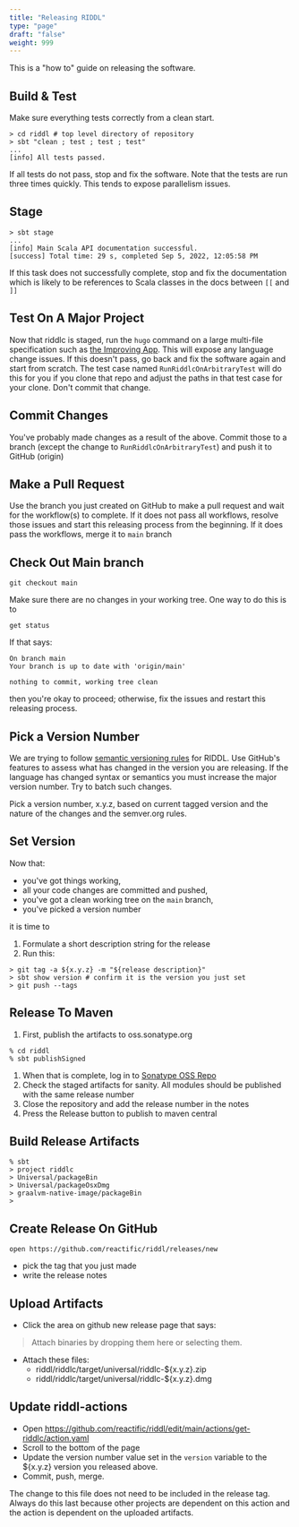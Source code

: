 ```yaml
---
title: "Releasing RIDDL"
type: "page"
draft: "false"
weight: 999
---
```


This is a "how to" guide on releasing the software. 

## Build & Test
Make sure everything tests correctly from a clean start. 
```shell
> cd riddl # top level directory of repository 
> sbt "clean ; test ; test ; test"
...
[info] All tests passed.
```
If all tests do not pass, stop and fix the software. Note that the tests are run
three times quickly. This tends to expose parallelism issues. 

## Stage
```shell
> sbt stage
...
[info] Main Scala API documentation successful.
[success] Total time: 29 s, completed Sep 5, 2022, 12:05:58 PM
```
If this task does not successfully complete, stop and fix the documentation which
is likely to be references to Scala classes in the docs between `[[` and `]]`

## Test On A Major Project
Now that riddlc is staged, run the `hugo` command on a large multi-file 
specification such as
[the Improving App](https://github.com/improving-ottawa/improving-app-riddl). 
This will expose any language change issues. If this doesn't pass, go back
and fix the software again and start from scratch. The test case named 
`RunRiddlcOnArbitraryTest` will do this for you if you clone that repo and 
adjust the paths in that test case for your clone. Don't commit that change.

## Commit Changes
You've probably made changes as a result of the above. Commit those to a branch
(except the change to `RunRiddlcOnArbitraryTest`) and push it to GitHub (origin)

## Make a Pull Request
Use the branch you just created on GitHub to make a pull request and wait for
the workflow(s) to complete. If it does not pass all workflows, resolve those
issues and start this releasing process from the beginning. If it does pass the
workflows, merge it to `main` branch

## Check Out Main branch
```shell
git checkout main
```
Make sure there are no changes in your working tree.  One way to do this is to
```shell
get status
```
If that says:
```shell
On branch main
Your branch is up to date with 'origin/main'

nothing to commit, working tree clean
```
then you're okay to proceed; otherwise, fix the issues and restart this 
releasing process.

## Pick a Version Number
We are trying to follow [semantic versioning rules](https://semver.org/) 
for RIDDL. Use GitHub's features to 
assess what has changed in the version you are releasing. If the language has
changed syntax or semantics you must increase the major version number. Try to
batch such changes.

Pick a version number, x.y.z, based on current tagged version and the nature 
of the changes and the semver.org rules.

## Set Version
Now that:
* you've got things working,
* all your code changes are committed and pushed,
* you've got a clean working tree on the `main` branch,
* you've picked a version number

it is time to 

1. Formulate a short description string for the release
2. Run this:
```shell
> git tag -a ${x.y.z} -m "${release description}"
> sbt show version # confirm it is the version you just set
> git push --tags
```

## Release To Maven
1. First, publish the artifacts to oss.sonatype.org
```shell
% cd riddl
% sbt publishSigned
```
1. When that is complete, log in to 
   [Sonatype OSS Repo](https://oss.sonatype.org/#stagingRepositories)
2. Check the staged artifacts for sanity. All modules should be published with 
   the same release number
3. Close the repository and add the release number in the notes
4. Press the Release button to publish to maven central

## Build Release Artifacts

```shell
% sbt
> project riddlc
> Universal/packageBin
> Universal/packageOsxDmg
> graalvm-native-image/packageBin
> 
```

## Create Release On GitHub
```shell
open https://github.com/reactific/riddl/releases/new
```
* pick the tag that you just made 
* write the release notes

## Upload Artifacts

* Click the area on github new release page that says:
>  Attach binaries by dropping them here or selecting them.
* Attach these files:
  * riddl/riddlc/target/universal/riddlc-${x.y.z}.zip
  * riddl/riddlc/target/universal/riddlc-${x.y.z}.dmg


## Update riddl-actions
* Open https://github.com/reactific/riddl/edit/main/actions/get-riddlc/action.yaml
* Scroll to the bottom of the page
* Update the version number value set in the `version` variable to 
  the ${x.y.z} version you released above.
* Commit, push, merge.

The change to this file does not need to be included in the release tag. 
Always do this last because other projects are dependent on this action and the
action is dependent on the uploaded artifacts.